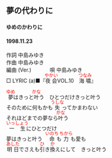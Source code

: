 <style type="text/css">
	ruby{
	    ruby-position: over;
	}
	ruby > rt{font-size: 12px;color:red;}
	p{font:16px;font-size: '楷体'}
</style>
## 夢の代わりに
#### ゆめのかわりに
#### 1998.11.23


作詞     中島みゆき　　　　　   
作曲      中島みゆき  　　　   
編曲 (Ver.) 　　　
唄     中島みゆき    
□ LYRIC (a)■『<ruby><rb>夜会</rb><rp>(</rp><rt>やかい</rt><rp>)</rp></ruby>VOL.10　<ruby><rb>海嘯</rb><rp>(</rp><rt>つなみ</rt><rp>)</rp></ruby>』  
  
<ruby><rb>夢</rb><rp>(</rp><rt>ゆめ</rt><rp>)</rp></ruby>はきっと<ruby><rb>叶</rb><rp>(</rp><rt>かな</rt><rp>)</rp></ruby>う　ひとつだけきっと叶う  
そのために何もかも<ruby><rb>失</rb><rp>(</rp><rt>うしな</rt><rp>)</rp></ruby>ってかまわない  
それほどまでの夢なら<ruby><rb>叶</rb><rp>(</rp><rt>かな</rt><rp>)</rp></ruby>う  
<ruby><rb>一生</rb><rp>(</rp><rt>いっしょう</rt><rp>)</rp></ruby>にひとつだけ  
夢はきっと叶う　<ruby><rb>命</rb><rp>(</rp><rt>いのち</rt><rp>)</rp></ruby>も<ruby><rb>力</rb><rp>(</rp><rt>ちから</rt><rp>)</rp></ruby>も愛も  
<ruby><rb>明日</rb><rp>(</rp><rt>あした</rt><rp>)</rp></ruby>でさえも<ruby><rb>引</rb><rp>(</rp><rt>ひ</rt><rp>)</rp></ruby>き<ruby><rb>換</rb><rp>(</rp><rt>か</rt><rp>)</rp></ruby>えにして　きっと叶う  